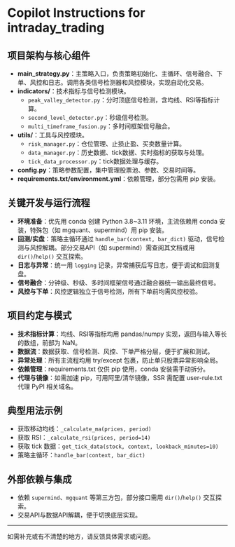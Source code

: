# Copilot Instructions for intraday_trading

## 项目架构与核心组件

- **main_strategy.py**：主策略入口，负责策略初始化、主循环、信号融合、下单、风控和日志。调用各类信号检测器和风控模块，实现自动化交易。
- **indicators/**：技术指标与信号检测模块。
  - `peak_valley_detector.py`：分时顶底信号检测，含均线、RSI等指标计算。
  - `second_level_detector.py`：秒级信号检测。
  - `multi_timeframe_fusion.py`：多时间框架信号融合。
- **utils/**：工具与风控模块。
  - `risk_manager.py`：仓位管理、止损止盈、买卖数量计算。
  - `data_manager.py`：历史数据、tick数据、实时指标的获取与处理。
  - `tick_data_processor.py`：tick数据处理与缓存。
- **config.py**：策略参数配置，集中管理股票池、参数、交易时间等。
- **requirements.txt/environment.yml**：依赖管理，部分包需用 pip 安装。

## 关键开发与运行流程

- **环境准备**：优先用 conda 创建 Python 3.8~3.11 环境，主流依赖用 conda 安装，特殊包（如 mgquant、supermind）用 pip 安装。
- **回测/实盘**：策略主循环通过 `handle_bar(context, bar_dict)` 驱动，信号检测与风控解耦。部分交易API（如 supermind）需查阅其文档或用 `dir()`/`help()` 交互探索。
- **日志与异常**：统一用 `logging` 记录，异常捕获后写日志，便于调试和回测复盘。
- **信号融合**：分钟级、秒级、多时间框架信号通过融合器统一输出最终信号。
- **风控与下单**：风控逻辑独立于信号检测，所有下单前均需风控校验。

## 项目约定与模式

- **技术指标计算**：均线、RSI等指标均用 pandas/numpy 实现，返回与输入等长的数组，前部为 NaN。
- **数据流**：数据获取、信号检测、风控、下单严格分层，便于扩展和测试。
- **异常处理**：所有主流程均用 try/except 包裹，防止单只股票异常影响全局。
- **依赖管理**：requirements.txt 仅供 pip 使用，conda 安装需手动拆分。
- **代理与镜像**：如需加速 pip，可用阿里/清华镜像，SSR 需配置 user-rule.txt 代理 PyPI 相关域名。

## 典型用法示例

- 获取移动均线：`_calculate_ma(prices, period)`
- 获取 RSI：`_calculate_rsi(prices, period=14)`
- 获取 tick 数据：`get_tick_data(stock, context, lookback_minutes=10)`
- 策略主循环：`handle_bar(context, bar_dict)`

## 外部依赖与集成

- 依赖 `supermind`、`mgquant` 等第三方包，部分接口需用 `dir()`/`help()` 交互探索。
- 交易API与数据API解耦，便于切换底层实现。

---
如需补充或有不清楚的地方，请反馈具体需求或问题。
